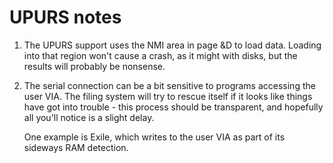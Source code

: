 # UPURS notes

1. The UPURS support uses the NMI area in page &D to load data.
   Loading into that region won't cause a crash, as it might with
   disks, but the results will probably be nonsense.
   
2. The serial connection can be a bit sensitive to programs accessing
   the user VIA. The filing system will try to rescue itself if it
   looks like things have got into trouble - this process should be
   transparent, and hopefully all you'll notice is a slight delay.
   
   One example is Exile, which writes to the user VIA as part of its
   sideways RAM detection.
